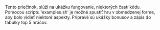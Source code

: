 Tento priečinok, slúži na ukážku fungovanie, niektorých častí kódu.
Pomocou scriptu 'examples.sh' je možné spustiť hru v obmedzenej forme, 
aby bolo vidieť niektoré aspekty.
Pripravé sú ukážky bonusov a zápis do tabulky top 5 hráčov.
